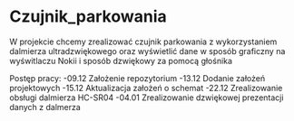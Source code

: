 # Czujnik_parkowania
W projekcie chcemy zrealizować czujnik parkowania z wykorzystaniem dalmierza ultradzwiękowego oraz wyświetlić dane w sposób graficzny na wyświtlaczu Nokii i sposób dzwiękowy za pomocą głośnika

Postęp pracy:
-09.12  Założenie repozytorium
-13.12  Dodanie założeń projektowych
-15.12  Aktualizacja założeń o schemat
-22.12  Zrealizowanie obsługi dalmierza HC-SR04
-04.01  Zrealizowanie dzwiękowej prezentacji danych z dalmerza
